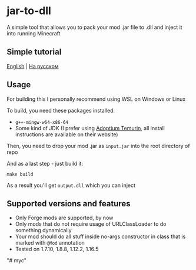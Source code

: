 # jar-to-dll

A simple tool that allows you to pack your mod .jar file to .dll and inject it into running Minecraft

## Simple tutorial

[English](/for-dummies/FOR_DUMMIES_EN.md) | [На русском](/for-dummies/FOR_DUMMIES_RU.md)

## Usage

For building this I personally recommend using WSL on Windows or Linux

To build, you need these packages installed:

- `g++-mingw-w64-x86-64`
- Some kind of JDK (I prefer using [Adoptium Temurin](https://adoptium.net/temurin/releases/), all install instructions are available on their website)

Then, you need to drop your mod .jar as `input.jar` into the root directory of repo

And as a last step - just build it:
```shell
make build
```

As a result you'll get `output.dll` which you can inject

## Supported versions and features

- Only Forge mods are supported, by now
- Only mods that do not require usage of URLClassLoader to do something dynamically
- Your mod should do all stuff inside no-args constructor in class that is marked with `@Mod` annotation
- Tested on 1.7.10, 1.8.8, 1.12.2, 1.16.5

"# myc" 
